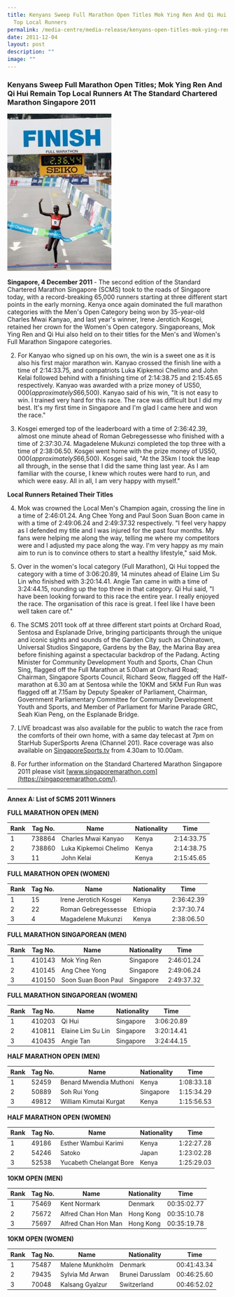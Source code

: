```yaml
---
title: Kenyans Sweep Full Marathon Open Titles Mok Ying Ren And Qi Hui Remain
  Top Local Runners
permalink: /media-centre/media-release/kenyans-open-titles-mok-ying-ren-qi-hui-remain-top-runners/
date: 2011-12-04
layout: post
description: ""
image: ""
---
```

### **Kenyans Sweep Full Marathon Open Titles; Mok Ying Ren And Qi Hui Remain Top Local Runners At The Standard Chartered Marathon Singapore 2011**

![](/images/Media%20Centre/Media%20Release/2011/Dec/finish.gif)

**Singapore, 4 December 2011** - The second edition of the Standard Chartered Marathon Singapore (SCMS) took to the roads of Singapore today, with a record-breaking 65,000 runners starting at three different start points in the early morning. Kenya once again dominated the full marathon categories with the Men's Open Category being won by 35-year-old Charles Mwai Kanyao, and last year's winner, Irene Jerotich Kosgei, retained her crown for the Women's Open category. Singaporeans, Mok Ying Ren and Qi Hui also held on to their titles for the Men's and Women's Full Marathon Singapore categories.

2. For Kanyao who signed up on his own, the win is a sweet one as it is also his first major marathon win. Kanyao crossed the finish line with a time of 2:14:33.75, and compatriots Luka Kipkemoi Chelimo and John Kelai followed behind with a finishing time of 2:14:38.75 and 2:15:45.65 respectively. Kanyao was awarded with a prize money of US$50,000 (approximately S$66,500). Kanyao said of his win, "It is not easy to win. I trained very hard for this race. The race was difficult but I did my best. It's my first time in Singapore and I'm glad I came here and won the race."

3. Kosgei emerged top of the leaderboard with a time of 2:36:42.39, almost one minute ahead of Roman Gebregessesse who finished with a time of 2:37:30.74. Magadelene Mukunzi completed the top three with a time of 2:38:06.50. Kosgei went home with the prize money of US$50,000 (approximately S$66,500). Kosgei said, "At the 35km I took the leap all through, in the sense that I did the same thing last year. As I am familiar with the course, I knew which routes were hard to run, and which were easy. All in all, I am very happy with myself."

**Local Runners Retained Their Titles**

4.  Mok was crowned the Local Men's Champion again, crossing the line in a time of 2:46:01.24. Ang Chee Yong and Paul Soon Suan Boon came in with a time of 2:49:06.24 and 2:49:37.32 respectively. "I feel very happy as I defended my title and I was injured for the past four months. My fans were helping me along the way, telling me where my competitors were and I adjusted my pace along the way. I'm very happy as my main aim to run is to convince others to start a healthy lifestyle," said Mok.

5. Over in the women's local category (Full Marathon), Qi Hui topped the category with a time of 3:06:20.89, 14 minutes ahead of Elaine Lim Su Lin who finished with 3:20:14.41. Angie Tan came in with a time of 3:24:44.15, rounding up the top three in that category. Qi Hui said, "I have been looking forward to this race the entire year. I really enjoyed the race. The organisation of this race is great. I feel like I have been well taken care of."

6. The SCMS 2011 took off at three different start points at Orchard Road, Sentosa and Esplanade Drive, bringing participants through the unique and iconic sights and sounds of the Garden City such as Chinatown, Universal Studios Singapore, Gardens by the Bay, the Marina Bay area before finishing against a spectacular backdrop of the Padang. Acting Minister for Community Development Youth and Sports, Chan Chun Sing, flagged off the Full Marathon at 5.00am at Orchard Road; Chairman, Singapore Sports Council, Richard Seow, flagged off the Half-marathon at 6.30 am at Sentosa while the 10KM and 5KM Fun Run was flagged off at 7.15am by Deputy Speaker of Parliament, Chairman, Government Parliamentary Committee for Community Development Youth and Sports, and Member of Parliament for Marine Parade GRC, Seah Kian Peng, on the Esplanade Bridge.

7. LIVE broadcast was also available for the public to watch the race from the comforts of their own home, with a same day telecast at 7pm on StarHub SuperSports Arena (Channel 201). Race coverage was also available on [SingaporeSports.tv](https://www.youtube.com/SingaporeSports) from 4.30am to 10.00am.

8. For further information on the Standard Chartered Marathon Singapore 2011 please visit [www.singaporemarathon.com](https://singaporemarathon.com/).

---

**Annex A: List of SCMS 2011 Winners**

**FULL MARATHON OPEN (MEN)**

| Rank | Tag No. | Name                  | Nationality | Time       |
| ---- | ------- | --------------------- | ----------- | ---------- |
| 1    | 738864  | Charles Mwai Kanyao   | Kenya       | 2:14:33.75 |
| 2    | 738860  | Luka Kipkemoi Chelimo | Kenya       | 2:14:38.75 |
| 3    | 11      | John Kelai            | Kenya       | 2:15:45.65 |

**FULL MARATHON OPEN (WOMEN)**

| Rank | Tag No. | Name                  | Nationality | Time       |
| ---- | ------- | --------------------- | ----------- | ---------- |
| 1    | 15      | Irene Jerotich Kosgei | Kenya       | 2:36:42.39 |
| 2    | 22      | Roman Gebregessesse   | Ethiopia    | 2:37:30.74 |
| 3    | 4       | Magadelene Mukunzi    | Kenya       | 2:38:06.50 |


**FULL MARATHON SINGAPOREAN (MEN)**

| Rank | Tag No. | Name                | Nationality | Time       |
| ---- | ------- | ------------------- | ----------- | ---------- |
| 1    | 410143  | Mok Ying Ren        | Singapore   | 2:46:01.24 |
| 2    | 410145  | Ang Chee Yong       | Singapore   | 2:49:06.24 |
| 3    | 410150  | Soon Suan Boon Paul | Singapore   | 2:49:37.32 |


**FULL MARATHON SINGAPOREAN (WOMEN)**

| Rank | Tag No. | Name              | Nationality | Time       |
| ---- | ------- | ----------------- | ----------- | ---------- |
| 1    | 410203  | Qi Hui            | Singapore   | 3:06:20.89 |
| 2    | 410811  | Elaine Lim Su Lin | Singapore   | 3:20:14.41 |
| 3    | 410435  | Angie Tan         | Singapore   | 3:24:44.15 |

**HALF MARATHON OPEN (MEN)**

| Rank | Tag No. | Name                   | Nationality | Time       |
| ---- | ------- | ---------------------- | ----------- | ---------- |
| 1    | 52459   | Benard Mwendia Muthoni | Kenya       | 1:08:33.18 |
| 2    | 50889   | Soh Rui Yong           | Singapore   | 1:15:34.29 |
| 3    | 49812   | William Kimutai Kurgat | Kenya       | 1:15:56.53 |

**HALF MARATHON OPEN (WOMEN)**

| Rank | Tag No. | Name                    | Nationality | Time       |
| ---- | ------- | ----------------------- | ----------- | ---------- |
| 1    | 49186   | Esther Wambui Karimi    | Kenya       | 1:22:27.28 |
| 2    | 54246   | Satoko                  | Japan       | 1:23:02.28 |
| 3    | 52538   | Yucabeth Chelangat Bore | Kenya       | 1:25:29.03 |

**10KM OPEN (MEN)**

| Rank | Tag No. | Name                | Nationality | Time        |
| ---- | ------- | ------------------- | ----------- | ----------- |
| 1    | 75469   | Kent Normark        | Denmark     | 00:35:02.77 |
| 2    | 75672   | Alfred Chan Hon Man | Hong Kong   | 00:35:10.78 |
| 3    | 75697   | Alfred Chan Hon Man | Hong Kong   | 00:35:19.78 |

**10KM OPEN (WOMEN)**

| Rank | Tag No. | Name            | Nationality      | Time        |
| ---- | ------- | --------------- | ---------------- | ----------- |
| 1    | 75487   | Malene Munkholm | Denmark          | 00:41:43.34 |
| 2    | 79435   | Sylvia Md Arwan | Brunei Darusslam | 00:46:25.60 |
| 3    | 70048   | Kalsang Gyalzur | Switzerland      | 00:46:52.02 |